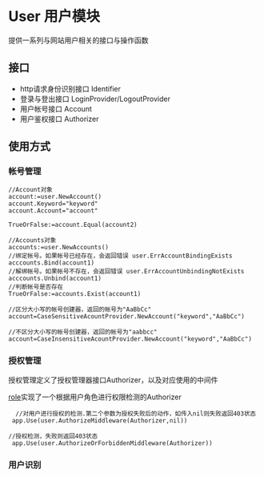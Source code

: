# User 用户模块
提供一系列与网站用户相关的接口与操作函数

## 接口
* http请求身份识别接口 Identifier
* 登录与登出接口 LoginProvider/LogoutProvider
* 用户帐号接口 Account
* 用户鉴权接口 Authorizer

## 使用方式

### 帐号管理

    //Account对象
    account:=user.NewAccount()
    account.Keyword="keyword"
    account.Account="account"

    TrueOrFalse:=account.Equal(account2)

    //Accounts对象
    accounts:=user.NewAccounts()
    //绑定帐号。如果帐号已经存在，会返回错误 user.ErrAccountBindingExists
    acccounts.Bind(account1)
    //解绑帐号。如果帐号不存在，会返回错误 user.ErrAccountUnbindingNotExists
    acccounts.Unbind(account1)
    //判断帐号是否存在
    TrueOrFalse:=accounts.Exist(account1)
    
    //区分大小写的帐号创建器，返回的帐号为"AaBbCc"
    account=CaseSensitiveAcountProvider.NewAccount("keyword","AaBbCc")

    //不区分大小写的帐号创建器，返回的帐号为"aabbcc"
    account=CaseInsensitiveAcountProvider.NewAccount("keyword","AaBbCc")    

### 授权管理

  授权管理定义了授权管理器接口Authorizer，以及对应使用的中间件

  [role](role)实现了一个根据用户角色进行权限检测的Authorizer

      //对用户进行授权的检测.第二个参数为授权失败后的动作，如传入nil则失败返回403状态
     app.Use(user.AuthorizeMiddleware(Authorizer,nil))

    //授权检测，失败则返回403状态
     app.Use(user.AuthorizeOrForbiddenMiddleware(Authorizer))

### 用户识别